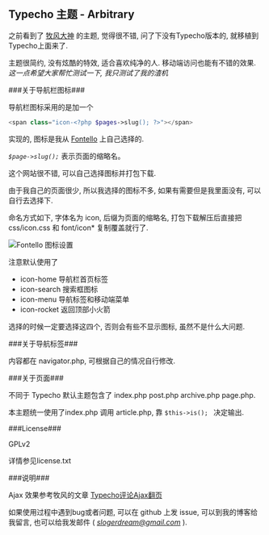 Typecho 主题 - Arbitrary
---

之前看到了 [牧风大神][1] 的主题, 觉得很不错, 问了下没有Typecho版本的, 就移植到Typecho上面来了.

主题很简约, 没有炫酷的特效, 适合喜欢纯净的人. 移动端访问也能有不错的效果. *这一点希望大家帮忙测试一下, 我只测试了我的渣机*


###关于导航栏图标###

导航栏图标采用的是加一个

```php
<span class="icon-<?php $pages->slug(); ?>"></span>
```

实现的, 图标是我从 [Fontello][2] 上自己选择的.

*`$page->slug();`* 表示页面的缩略名。

这个网站很不错, 可以自己选择图标并打包下载.

由于我自己的页面很少, 所以我选择的图标不多, 如果有需要但是我里面没有, 可以自行去选择下.

命名方式如下, 字体名为 icon, 后缀为页面的缩略名, 打包下载解压后直接把 css/icon.css 和 font/icon* 复制覆盖就行了.

![Fontello 图标设置][2]

注意默认使用了

 - icon-home 导航栏首页标签
 - icon-search 搜索框图标
 - icon-menu 导航标签和移动端菜单
 - icon-rocket 返回顶部小火箭

选择的时候一定要选择这四个, 否则会有些不显示图标, 虽然不是什么大问题.

###关于导航标签###

内容都在 navigator.php, 可根据自己的情况自行修改.

###关于页面###

不同于 Typecho 默认主题包含了 index.php post.php archive.php page.php.

本主题统一使用了index.php 调用 article.php, 靠 `$this->is(); ` 决定输出.

###License###

GPLv2

详情参见license.txt

###说明###

Ajax 效果参考牧风的文章 [Typecho评论Ajax翻页][4]

如果使用过程中遇到bug或者问题, 可以在 github 上发 issue, 可以到我的博客给我留言, 也可以给我发邮件 ( *slogerdream@gmail.com* ).


 [1]: http://mufeng.me/
 [2]: http://fontello.com/
 [3]: http://slblog.qiniudn.com/fontello.png
 [4]: http://mufeng.me/typecho-ajax-comment.html
